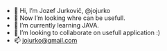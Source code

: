 - 👋 Hi, I’m Jozef Jurkovič, @jojurko
- 👀 Now I’m looking whre can be usefull.
- 🌱 I’m currently learning JAVA.
- 💞️ I’m looking to collaborate on usefull application :)
- 📫 jojurko@gmail.com

<!---
jojurko/jojurko is a ✨ special ✨ repository because its `README.md` (this file) appears on your GitHub profile.
You can click the Preview link to take a look at your changes.
--->
